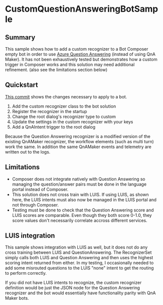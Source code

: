 # CustomQuestionAnsweringBotSample

## Summary
This sample shows how to add a custom recognizer to a Bot Composer empty bot in order to use [Azure Question Answering](https://azure.microsoft.com/en-us/products/cognitive-services/question-answering/) (instead of using QnA Maker). It has not been exhaustively tested but demonstrates how a custom trigger in Composer works and this solution may need additional refinement. (also see the limitations section below)

## Quickstart
[This commit](https://github.com/negativeeddy/CustomQuestionAnsweringBotSample/commit/5b5e1627d9e5621166185ce1f762a3d59a2f4cdd) shows the changes necessary to apply to a bot.
1. Add the custom recognizer class to the bot solution
2. Register the recognizer in the startup
3. Change the root dialog's recognizer type to custom
4. Update the settings in the custom recognizer with your keys 
3. Add a QnAIntent trigger to the root dialog

Because the Question Answering recognizer is a modified version of the existing QnAMaker recognizer, the workflow elements (such as multi turn) work the same. In addition the same QnAMaker events and telemetry are written out to the logs.

## Limitations
* Composer does not integrate natively with Question Answering so managing the question/answer pairs must be done in the language portal instead of Composer.
* This solution does not cross train with LUIS. If using LUIS, as shown here, the LUIS intents must also now be managed in the LUIS portal and not through Composer.
* Testing must be done to check that the Question Answering score and LUIS scores are comparable. Even though they both score 0-1.0, they score values don't necessarily correlate accross different services.

## LUIS integration

This sample shows integration with LUIS as well, but it does not do any cross training between LUIS and QuestionAnswering. The RecognizerSet simply calls both LUIS and Question Answering and then uses the highest scoring intent returned from either. In my testing, I occasionally needed to add some misrouted questions to the LUIS "none" intent to get the routing to perform correctly.

If you did not have LUIS intents to recognize, the custom recognizer definition would be just the JSON node for the Question Answering recognizer and the bot would essentially have functionality parity with QnA Maker bots.
